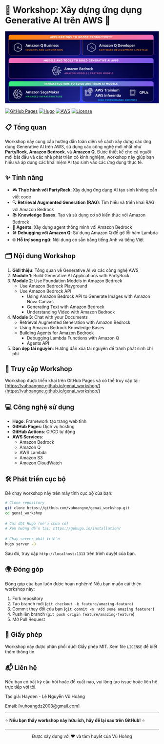 # 🧠 Workshop: Xây dựng ứng dụng Generative AI trên AWS 🚀

![banner](https://github.com/vuhoangne/genai_workshop/raw/main/static/images/genaipicture.png)

[![GitHub Pages](https://img.shields.io/badge/GitHub%20Pages-Live-brightgreen)](https://vuhoangne.github.io/genai_workshop/)
[![Hugo](https://img.shields.io/badge/Hugo-0.128.0-blue)](https://gohugo.io/)
[![AWS](https://img.shields.io/badge/AWS-Generative%20AI-orange)](https://aws.amazon.com/generative-ai/)
[![License](https://img.shields.io/badge/License-MIT-yellow)](LICENSE)

## 📋 Tổng quan

Workshop này cung cấp hướng dẫn toàn diện về cách xây dựng các ứng dụng Generative AI trên AWS, sử dụng các công nghệ mới nhất như **PartyRock**, **Amazon Bedrock**, và **Amazon Q**. Được thiết kế cho cả người mới bắt đầu và các nhà phát triển có kinh nghiệm, workshop này giúp bạn hiểu và áp dụng các khái niệm AI tạo sinh vào các ứng dụng thực tế.

## ✨ Tính năng

- 🎮 **Thực hành với PartyRock**: Xây dựng ứng dụng AI tạo sinh không cần viết code
- 🔍 **Retrieval Augmented Generation (RAG)**: Tìm hiểu và triển khai RAG với Amazon Bedrock
- 📚 **Knowledge Bases**: Tạo và sử dụng cơ sở kiến thức với Amazon Bedrock
- 🤖 **Agents**: Xây dựng agent thông minh với Amazon Bedrock
- 🛠️ **Debugging với Amazon Q**: Sử dụng Amazon Q để gỡ lỗi hàm Lambda
- 🌐 **Hỗ trợ song ngữ**: Nội dung có sẵn bằng tiếng Anh và tiếng Việt

## 🗂️ Nội dung Workshop

1. **Giới thiệu**: Tổng quan về Generative AI và các công nghệ AWS
2. **Module 1**: Build Generative AI Applications with PartyRock
3. **Module 2**: Use Foundation Models in Amazon Bedrock
   - Use Amazon Bedrock Playground
   - Use Amazon Bedrock API
     - Using Amazon Bedrock API to Generate Images with Amazon Nova Canvas
     - Generating Text with Amazon Bedrock
     - Understanding Video with Amazon Bedrock
4. **Module 3**: Chat with your Documents
   - Retrieval Augmented Generation with Amazon Bedrock
   - Using Amazon Bedrock Knowledge Bases
   - Building Agents for Amazon Bedrock
     - Debugging Lambda Functions with Amazon Q
     - Agents API
5. **Dọn dẹp tài nguyên**: Hướng dẫn xóa tài nguyên để tránh phát sinh chi phí

## 🚀 Truy cập Workshop

Workshop được triển khai trên GitHub Pages và có thể truy cập tại: [https://vuhoangne.github.io/genai_workshop/](https://vuhoangne.github.io/genai_workshop/)

## 💻 Công nghệ sử dụng

- **Hugo**: Framework tạo trang web tĩnh
- **GitHub Pages**: Dịch vụ hosting
- **GitHub Actions**: CI/CD tự động
- **AWS Services**:
  - Amazon Bedrock
  - Amazon Q
  - AWS Lambda
  - Amazon S3
  - Amazon CloudWatch

## 🛠️ Phát triển cục bộ

Để chạy workshop này trên máy tính cục bộ của bạn:

```bash
# Clone repository
git clone https://github.com/vuhoangne/genai_workshop.git
cd genai_workshop

# Cài đặt Hugo (nếu chưa có)
# Xem hướng dẫn tại: https://gohugo.io/installation/

# Chạy server phát triển
hugo server -D
```

Sau đó, truy cập `http://localhost:1313` trên trình duyệt của bạn.

## 🌍 Đóng góp

Đóng góp của bạn luôn được hoan nghênh! Nếu bạn muốn cải thiện workshop này:

1. Fork repository
2. Tạo branch mới (`git checkout -b feature/amazing-feature`)
3. Commit thay đổi của bạn (`git commit -m 'Add some amazing feature'`)
4. Push lên branch (`git push origin feature/amazing-feature`)
5. Mở Pull Request

## 📝 Giấy phép

Workshop này được phân phối dưới Giấy phép MIT. Xem file `LICENSE` để biết thêm thông tin.

## 📬 Liên hệ

Nếu bạn có bất kỳ câu hỏi hoặc đề xuất nào, vui lòng tạo issue hoặc liên hệ trực tiếp với tôi.

Tác giả: Hayden - Lê Nguyễn Vũ Hoàng

Email: [vuhoangdz2003@gmail.com]

---

⭐ **Nếu bạn thấy workshop này hữu ích, hãy để lại sao trên GitHub!** ⭐

---

<p align="center">Được xây dựng với ❤️ và tâm huyết của Vũ Hoàng</p>
